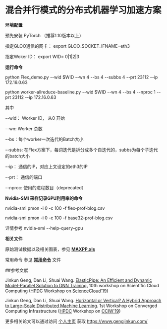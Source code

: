 # 混合并行模式的分布式机器学习加速方案

**环境配置**

预先安装 PyTorch （推荐1.10版本以上）

指定GLOO通信的网卡： export GLOO_SOCKET_IFNAME=eth3

指定Woker ID： export WID= 0|1|2|3

**运行命令**

python Flex_demo.py --wid $WID --wn 4 --bs 4 --subbs 4 --prt 23112 --ip 172.16.0.63

python worker-allreduce-baseline.py --wid $WID --wn 4 --bs 4 --nproc 1 --prt 23112  --ip 172.16.0.63

其中

--wid： Worker ID， 从0 开始

--wn: Worker 总数

--bs：每个worker一次迭代的Batch大小

--subbs: 在Flex方案下，每词迭代是拆分成多个自迭代的，subbs为每个子迭代的batch大小

--ip： 通信的IP，对应上文设定的eth3的IP

--prt： 通信的端口

--nproc: 使用的进程数目（deprecated）


**Nvidia-SMI 采样记录GPU利用率的命令**

nvidia-smi pmon -i 0 -c 100 -f flex-prof-blog.csv

nvidia-smi pmon -i 0 -c 100 -f base32-prof-blog.csv

详情参考 nvidia-smi --help-query–gpu

**相关文件**

原始测试数据以及相关图表，参见 [**MAXPP.xls**](https://github.com/Steamgjk/Hove/blob/master/MAXPP.xlsx "**MAXPP.xls**")

常用命令 参见 [**常用命令**](https://github.com/Steamgjk/Hove/blob/master/%E5%B8%B8%E7%94%A8%E5%91%BD%E4%BB%A4 "**常用命令**") 文件


##参考文献

 Jinkun Geng, Dan Li, Shuai Wang. [ElasticPipe: An Efficient and Dynamic Model-Parallel Solution to DNN Training.](https://cloud.tsinghua.edu.cn/f/4944219b08644faabe3c/?dl=1 "ElasticPipe: An Efficient and Dynamic Model-Parallel Solution to DNN Training. 10th workshop on Scientific Cloud Computing")  10th workshop on Scientific Cloud Computing ([HPDC](http://www.hpdc.org/2019/ "HPDC") Workshop on[ ScienceCloud'19](https://sites.google.com/view/sciencecloud2019 " ScienceCloud'19")) 
 

 Jinkun Geng, Dan Li, Shuai Wang. [Horizontal or Vertical? A Hybrid Approach to Large-Scale Distributed Machine Learning](https://cloud.tsinghua.edu.cn/f/f9ee738580b54bc1bb9e/?dl=1 "Horizontal or Vertical? A Hybrid Approach to Large-Scale Distributed Machine Learning"). 1st Workshop on Converged Computing Infrastructure ([HPDC](http://www.hpdc.org/2019/ "HPDC") Workshop on [CCIW'19](https://cciw.github.io/ "CCIW'19")) 
 

 更多相关论文可以通过访问 [个人主页](https://www.gengjinkun.com/ "个人主页") 获取
 https://www.gengjinkun.com/